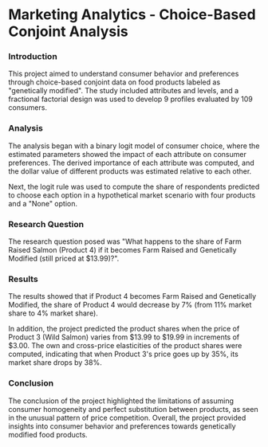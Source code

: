 # Marketing Analytics - Choice-Based Conjoint Analysis
### Introduction

This project aimed to understand consumer behavior and preferences through choice-based conjoint data on food products labeled as "genetically modified". The study included attributes and levels, and a fractional factorial design was used to develop 9 profiles evaluated by 109 consumers.

### Analysis

The analysis began with a binary logit model of consumer choice, where the estimated parameters showed the impact of each attribute on consumer preferences. The derived importance of each attribute was computed, and the dollar value of different products was estimated relative to each other.

Next, the logit rule was used to compute the share of respondents predicted to choose each option in a hypothetical market scenario with four products and a "None" option.

### Research Question

The research question posed was "What happens to the share of Farm Raised Salmon (Product 4) if it becomes Farm Raised and Genetically Modified (still priced at $13.99)?".

### Results

The results showed that if Product 4 becomes Farm Raised and Genetically Modified, the share of Product 4 would decrease by 7% (from 11% market share to 4% market share).

In addition, the project predicted the product shares when the price of Product 3 (Wild Salmon) varies from $13.99 to $19.99 in increments of $3.00. The own and cross-price elasticities of the product shares were computed, indicating that when Product 3's price goes up by 35%, its market share drops by 38%.

### Conclusion

The conclusion of the project highlighted the limitations of assuming consumer homogeneity and perfect substitution between products, as seen in the unusual pattern of price competition. Overall, the project provided insights into consumer behavior and preferences towards genetically modified food products.
